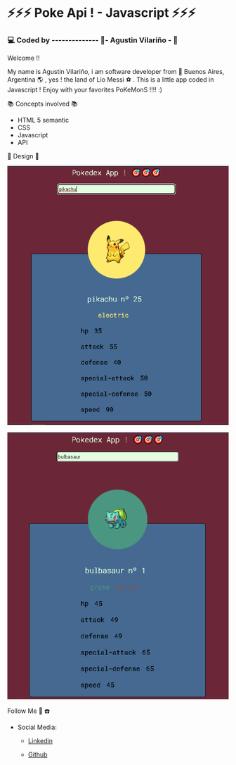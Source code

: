 # :zap::zap::zap: Poke Api ! - Javascript :zap::zap::zap:

### :computer: Coded by -------------- :saxophone:- Agustin Vilariño - :saxophone:

Welcome !!

My name is Agustin Vilariño, i am software developer from  📌  Buenos Aires, Argentina  🌎  , yes ! the land of Lio Messi  ⚽  . This is a little app coded in Javascript ! 
Enjoy with your favorites PoKeMonS !!!! :)

📚  Concepts involved  📚

-   HTML 5 semantic
-   CSS
-   Javascript
-   API


📐  Design  📐

![Screenshot](https://raw.githubusercontent.com/avilarino/pokedex-api-js/master/assets/designs/pikachu-readme.png)

![Screenshot](https://raw.githubusercontent.com/avilarino/pokedex-api-js/master/assets/designs/pokemon-final.png)



Follow Me  🙌  ☎️

-   Social Media:
    -   [Linkedin](https://www.linkedin.com/in/agust%C3%ADn-vilari%C3%B1o-17914564/)
        
    -   [Github](https://github.com/avilarino)